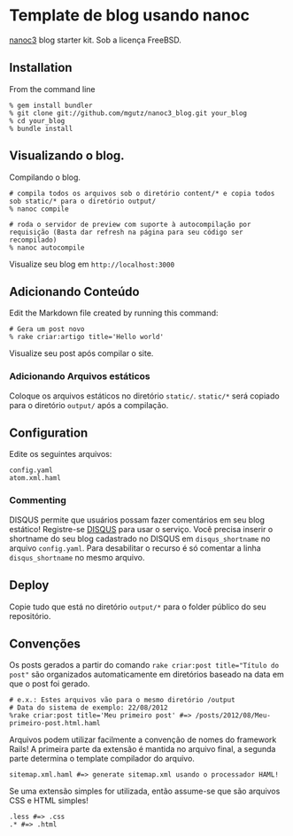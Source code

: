 # Template de blog usando nanoc

[nanoc3](http://nanoc.stoneship.org/) blog starter kit. Sob a licença FreeBSD.

## Installation

From the command line

    % gem install bundler
    % git clone git://github.com/mgutz/nanoc3_blog.git your_blog
    % cd your_blog
    % bundle install

## Visualizando o blog.

Compilando o blog.

    # compila todos os arquivos sob o diretório content/* e copia todos sob static/* para o diretório output/
    % nanoc compile

    # roda o servidor de preview com suporte à autocompilação por requisição (Basta dar refresh na página para seu código ser recompilado)
    % nanoc autocompile

Visualize seu blog em `http://localhost:3000`

## Adicionando Conteúdo

Edit the Markdown file created by running this command:

    # Gera um post novo
    % rake criar:artigo title='Hello world'

Visualize seu post após compilar o site.


### Adicionando Arquivos estáticos

Coloque os arquivos estáticos no diretório `static/`. `static/*` será copiado para o diretório `output/` após a compilação.


## Configuration

Edite os seguintes arquivos:

    config.yaml
    atom.xml.haml

### Commenting

DISQUS permite que usuários possam fazer comentários em seu blog estático! Registre-se [DISQUS](http://disqus.com) para usar o serviço. Você precisa inserir o shortname do seu blog cadastrado no DISQUS em `disqus_shortname` no arquivo `config.yaml`.
Para desabilitar o recurso é só comentar a linha `disqus_shortname` no mesmo arquivo.


## Deploy

Copie tudo que está no diretório `output/*` para o folder público do seu repositório.

## Convenções

Os posts gerados a partir do comando `rake criar:post title="Título do post"` são organizados automaticamente em diretórios baseado na data em que o post foi gerado.

    # e.x.: Estes arquivos vão para o mesmo diretório /output
    # Data do sistema de exemplo: 22/08/2012
    %rake criar:post title='Meu primeiro post' #=> /posts/2012/08/Meu-primeiro-post.html.haml
    

Arquivos podem utilizar facilmente a convenção de nomes do framework Rails! A primeira parte da extensão é mantida no arquivo final, a segunda parte determina o template compilador do arquivo.

    sitemap.xml.haml #=> generate sitemap.xml usando o processador HAML!

Se uma extensão simples for utilizada, então assume-se que são arquivos CSS e HTML simples!

    .less #=> .css
    .* #=> .html